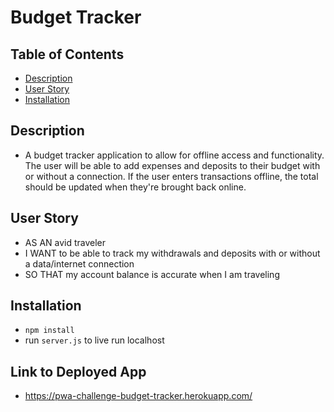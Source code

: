 # Budget Tracker

## Table of Contents

- [Description](#description)
- [User Story](#user-story)
- [Installation](#installation)

## Description

- A budget tracker application to allow for offline access and functionality. The user will be able to add expenses and deposits to their budget with or without a connection. If the user enters transactions offline, the total should be updated when they're brought back online.

## User Story

- AS AN avid traveler
- I WANT to be able to track my withdrawals and deposits with or without a data/internet connection
- SO THAT my account balance is accurate when I am traveling

## Installation

- `npm install`
- run `server.js` to live run localhost

## Link to Deployed App

- https://pwa-challenge-budget-tracker.herokuapp.com/
